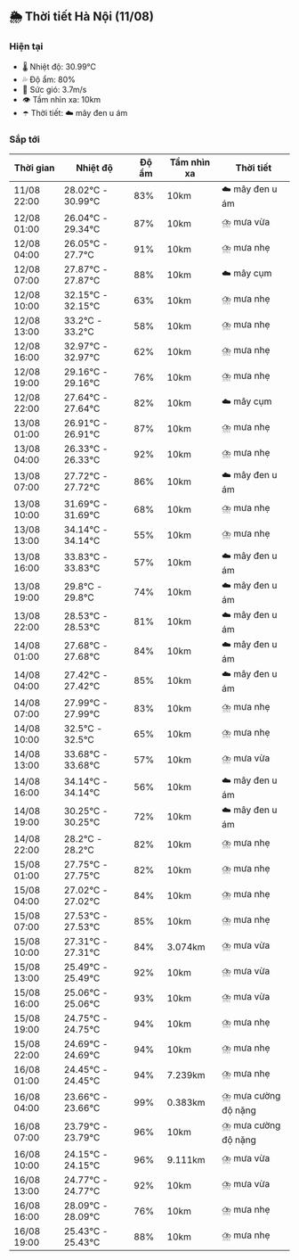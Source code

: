 ## 🌦️ Thời tiết Hà Nội (11/08)

### Hiện tại

- 🌡️ Nhiệt độ: 30.99℃
- 💦 Độ ẩm: 80%
- 💨 Sức gió: 3.7m/s
- 👁️ Tầm nhìn xa: 10km
- ☂️ Thời tiết: ☁️ mây đen u ám

### Sắp tới

| Thời gian | Nhiệt độ | Độ ẩm | Tầm nhìn xa | Thời tiết |
| --- | --- | --- | --- | --- |
| 11/08 22:00 | 28.02℃ - 30.99℃ | 83% | 10km | ☁️ mây đen u ám |
| 12/08 01:00 | 26.04℃ - 29.34℃ | 87% | 10km | ⛈️ mưa vừa |
| 12/08 04:00 | 26.05℃ - 27.7℃ | 91% | 10km | ⛈️ mưa nhẹ |
| 12/08 07:00 | 27.87℃ - 27.87℃ | 88% | 10km | ☁️ mây cụm |
| 12/08 10:00 | 32.15℃ - 32.15℃ | 63% | 10km | ⛈️ mưa nhẹ |
| 12/08 13:00 | 33.2℃ - 33.2℃ | 58% | 10km | ⛈️ mưa nhẹ |
| 12/08 16:00 | 32.97℃ - 32.97℃ | 62% | 10km | ⛈️ mưa nhẹ |
| 12/08 19:00 | 29.16℃ - 29.16℃ | 76% | 10km | ⛈️ mưa nhẹ |
| 12/08 22:00 | 27.64℃ - 27.64℃ | 82% | 10km | ☁️ mây cụm |
| 13/08 01:00 | 26.91℃ - 26.91℃ | 87% | 10km | ⛈️ mưa nhẹ |
| 13/08 04:00 | 26.33℃ - 26.33℃ | 92% | 10km | ⛈️ mưa nhẹ |
| 13/08 07:00 | 27.72℃ - 27.72℃ | 86% | 10km | ☁️ mây đen u ám |
| 13/08 10:00 | 31.69℃ - 31.69℃ | 68% | 10km | ⛈️ mưa nhẹ |
| 13/08 13:00 | 34.14℃ - 34.14℃ | 55% | 10km | ⛈️ mưa nhẹ |
| 13/08 16:00 | 33.83℃ - 33.83℃ | 57% | 10km | ☁️ mây đen u ám |
| 13/08 19:00 | 29.8℃ - 29.8℃ | 74% | 10km | ☁️ mây đen u ám |
| 13/08 22:00 | 28.53℃ - 28.53℃ | 81% | 10km | ☁️ mây đen u ám |
| 14/08 01:00 | 27.68℃ - 27.68℃ | 84% | 10km | ☁️ mây đen u ám |
| 14/08 04:00 | 27.42℃ - 27.42℃ | 85% | 10km | ☁️ mây đen u ám |
| 14/08 07:00 | 27.99℃ - 27.99℃ | 83% | 10km | ⛈️ mưa nhẹ |
| 14/08 10:00 | 32.5℃ - 32.5℃ | 65% | 10km | ⛈️ mưa nhẹ |
| 14/08 13:00 | 33.68℃ - 33.68℃ | 57% | 10km | ⛈️ mưa vừa |
| 14/08 16:00 | 34.14℃ - 34.14℃ | 56% | 10km | ☁️ mây đen u ám |
| 14/08 19:00 | 30.25℃ - 30.25℃ | 72% | 10km | ☁️ mây đen u ám |
| 14/08 22:00 | 28.2℃ - 28.2℃ | 82% | 10km | ⛈️ mưa nhẹ |
| 15/08 01:00 | 27.75℃ - 27.75℃ | 82% | 10km | ⛈️ mưa nhẹ |
| 15/08 04:00 | 27.02℃ - 27.02℃ | 84% | 10km | ⛈️ mưa nhẹ |
| 15/08 07:00 | 27.53℃ - 27.53℃ | 85% | 10km | ⛈️ mưa nhẹ |
| 15/08 10:00 | 27.31℃ - 27.31℃ | 84% | 3.074km | ⛈️ mưa vừa |
| 15/08 13:00 | 25.49℃ - 25.49℃ | 92% | 10km | ⛈️ mưa vừa |
| 15/08 16:00 | 25.06℃ - 25.06℃ | 93% | 10km | ⛈️ mưa vừa |
| 15/08 19:00 | 24.75℃ - 24.75℃ | 94% | 10km | ⛈️ mưa nhẹ |
| 15/08 22:00 | 24.69℃ - 24.69℃ | 94% | 10km | ⛈️ mưa nhẹ |
| 16/08 01:00 | 24.45℃ - 24.45℃ | 94% | 7.239km | ⛈️ mưa nhẹ |
| 16/08 04:00 | 23.66℃ - 23.66℃ | 99% | 0.383km | ⛈️ mưa cường độ nặng |
| 16/08 07:00 | 23.79℃ - 23.79℃ | 96% | 10km | ⛈️ mưa cường độ nặng |
| 16/08 10:00 | 24.15℃ - 24.15℃ | 96% | 9.111km | ⛈️ mưa vừa |
| 16/08 13:00 | 24.77℃ - 24.77℃ | 92% | 10km | ⛈️ mưa vừa |
| 16/08 16:00 | 28.09℃ - 28.09℃ | 76% | 10km | ⛈️ mưa nhẹ |
| 16/08 19:00 | 25.43℃ - 25.43℃ | 88% | 10km | ⛈️ mưa nhẹ |
